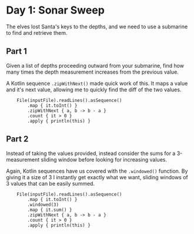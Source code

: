 # Day 1: Sonar Sweep
The elves lost Santa's keys to the depths, and we need to use a submarine to find and retrieve them.

## Part 1
Given a list of depths proceeding outward from your submarine, 
find how many times the depth measurement increases from the previous value.

A Kotlin sequence `.zipWithNext()` made quick work of this. 
It maps a value and it's next value, allowing me to quickly find the diff of the two values.
```
    File(inputFile).readLines().asSequence()
        .map { it.toInt() }
        .zipWithNext { a, b -> b - a }
        .count { it > 0 }
        .apply { println(this) }
```

## Part 2
Instead of taking the values provided, instead consider the sums for
a 3-measurement sliding window before looking for increasing values.

Again, Kotlin sequences have us covered with the `.windowed()` function.
By giving it a size of 3 I instantly get exactly what we want, sliding windows of 3 values that can be easily summed.

```
    File(inputFile).readLines().asSequence()
        .map { it.toInt() }
        .windowed(3)
        .map { it.sum() }
        .zipWithNext { a, b -> b - a }
        .count { it > 0 }
        .apply { println(this) }
```